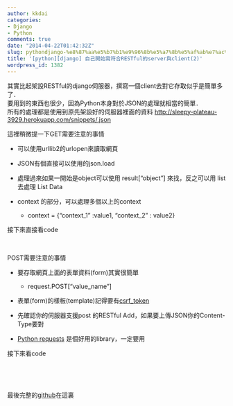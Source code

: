 ```yaml
---
author: kkdai
categories:
- Django
- Python
comments: true
date: "2014-04-22T01:42:32Z"
slug: pythondjango-%e8%87%aa%e5%b7%b1%e9%96%8b%e5%a7%8b%e5%af%ab%e7%ac%a6%e5%90%88restful%e7%9a%84server%e8%88%87client2
title: '[python][django] 自己開始寫符合RESTful的server與client(2)'
wordpress_id: 1382
---
```


其實比起架設RESTful的django伺服器，撰寫一個client去對它存取似乎是簡單多了．  
要用到的東西也很少，因為Python本身對於JSON的處理就相當的簡單．  
所有的處理都是使用到原先架設好的伺服器裡面的資料 http://sleepy-plateau-3929.herokuapp.com/snippets/.json

<!--more-->


這裡稍微提一下GET需要注意的事情






  * 可以使用urllib2的urlopen來讀取網頁


  * JSON有個直接可以使用的json.load


  * 處理過來如果一開始是object可以使用 result[“object”] 來找，反之可以用 list 去處理 List Data


  * context 的部分，可以處理多個以上的context



    * context = {“context_1” :value1, “context_2” : value2}





接下來直接看code




 




POST需要注意的事情






  * 要存取網頁上面的表單資料(form)其實很簡單



    * request.POST[“value_name”]



  * 表單(form)的樣板(template)記得要有[csrf_token](https://docs.djangoproject.com/en/dev/ref/contrib/csrf/)


  * 先確認你的伺服器支援post 的RESTful Add，如果要上傳JSON你的Content-Type要對


  * [Python requests](http://docs.python-requests.org/en/v0.10.7/user/quickstart/) 是個好用的library，一定要用




接下來看code




 




 




最後完整的[github](https://github.com/kkdai/DjangoREST_Client)在這裏




 




 
